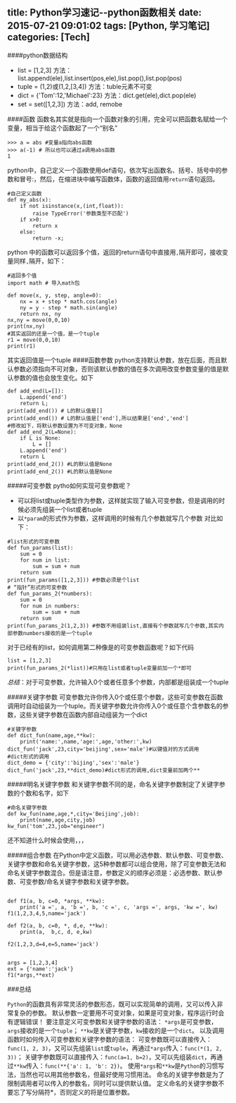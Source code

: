 title: Python学习速记--python函数相关
date: 2015-07-21 09:01:02
tags: [Python, 学习笔记]
categories: [Tech]
---
####python数据结构
* list = [1,2,3] 方法：list.append(ele),list.insert(pos,ele),list.pop(),list.pop(pos)
* tuple = (1,2)或(1,2,[3,4])  方法：tuble元素不可变
* dict = {'Tom':12,'Michael':23}  方法：dict.get(ele),dict.pop(ele)
* set = set([1,2,3])  方法：add, remobe

####函数
函数名其实就是指向一个函数对象的引用，完全可以把函数名赋给一个变量，相当于给这个函数起了一个“别名”
```
>>> a = abs #变量a指向abs函数
>>> a(-1) # 所以也可以通过a调用abs函数
1
```
python中，自己定义一个函数使用def语句，依次写出函数名、括号、括号中的参数和冒号:，然后，在缩进块中编写函数体，函数的返回值用`return`语句返回。

<!--more-->

```
#自己定义函数
def my_abs(x):
	if not isinstance(x,(int,float)):
		raise TypeError('参数类型不匹配')
	if x>0:
		return x
	else:
		return -x;
```
python 中的函数可以返回多个值，返回的return语句中直接用`,`隔开即可，接收变量同样`,`隔开，如下：
```
#返回多个值
import math # 导入math包 

def move(x, y, step, angle=0):
    nx = x + step * math.cos(angle)
    ny = y - step * math.sin(angle)
    return nx, ny
nx,ny = move(0,0,10)
print(nx,ny)
#其实返回的还是一个值，是一个tuple
r1 = move(0,0,10)
print(r1)
```
其实返回值是一个tuple
####函数参数
python支持默认参数，放在后面，而且默认参数必须指向不可对象，否则该默认参数的值在多次调用改变参数变量的值是默认参数的值也会放生变化。如下
```
def add_end(L=[]):
	L.append('end')
	return L;
print(add_end()) # L的默认值是[]
print(add_end()) # L的默认值是['end'],所以结果是['end','end']
#修改如下，将默认参数设置为不可变对象，None
def add_end_2(L=None):
	if L is None:
		L = []
	L.append('end')
	return L
print(add_end_2()) #L的默认值是None
print(add_end_2()) #L的默认值是None
```

#####可变参数
pytho如何实现可变参数呢？
* 可以将list或tuple类型作为参数，这样就实现了输入可变参数，但是调用的时候必须先组装一个list或者tuple
* 以`*param`的形式作为参数，这样调用的时候有几个参数就写几个参数
对比如下：
```
#list形式的可变参数
def fun_params(list):
	sum = 0
	for num in list:
		sum = sum + num
	return sum
print(fun_params([1,2,3])) #参数必须是个list
# “指针”形式的可变参数
def fun_params_2(*numbers):
	sum = 0
	for num in numbers:
		sum = sum + num
	return sum
print(fun_params_2(1,2,3)) #参数不用组装list,直接有个参数就写几个参数,其实内部参数numbers接收的是一个tuple
```
对于已经有的list，如何调用第二种像是的可变参数函数呢？如下代码
```
list = [1,2,3]
print(fun_params_2(*list))#只用在list或者tuple变量前加一个*即可
```

*总结*：对于可变参数，允许输入0个或者任意多个参数，内部都是组装成一个tuple


#####关键字参数
可变参数允许你传入0个或任意个参数，这些可变参数在函数调用时自动组装为一个tuple。而关键字参数允许你传入0个或任意个含参数名的参数，这些关键字参数在函数内部自动组装为一个dict
```
#关键字参数
def dict_fun(name,age,**kw):
	print('name:',name,'age:',age,'other:',kw)
dict_fun('jack',23,city='beijing',sex='male')#以键值对的方式调用
#dict形式的调用
dict_demo = {'city':'bijing','sex':'male'}
dict_fun('jack',23,**dict_demo)#dict形式的调用,dict变量前加两个**
```

#####明名关键字参数
和关键字参数不同的是，命名关键字参数制定了关键字参数的个数和名字，如下
```
#命名关键字参数
def kw_fun(name,age,*,city='Beijing',job):
	print(name,age,city,job)
kw_fun('tom',23,job="engineer")
```
还不知道什么时候会使用，，，

#####组合参数
在Python中定义函数，可以用必选参数、默认参数、可变参数、关键字参数和命名关键字参数，这5种参数都可以组合使用，除了可变参数无法和命名关键字参数混合。但是请注意，参数定义的顺序必须是：必选参数、默认参数、可变参数/命名关键字参数和关键字参数。

```

def f1(a, b, c=0, *args, **kw):
    print('a =', a, 'b =', b, 'c =', c, 'args =', args, 'kw =', kw)
f1(1,2,3,4,5,name='jack')

def f2(a, b, c=0, *, d,e, **kw):
    print(a,  b,c, d, e,kw)

f2(1,2,3,d=4,e=5,name='jack')


args = [1,2,3,4]
ext = {'name':'jack'}
f1(*args,**ext)

```
###总结

`Python`的函数具有非常灵活的参数形态，既可以实现简单的调用，又可以传入非常复杂的参数。
默认参数一定要用不可变对象，如果是可变对象，程序运行时会有逻辑错误！
要注意定义可变参数和关键字参数的语法：
`*args`是可变参数，`args`接收的是一个`tuple`；
`**kw`是关键字参数，`kw`接收的是一个`dict`。
以及调用函数时如何传入可变参数和关键字参数的语法：
可变参数既可以直接传入：`func(1, 2, 3)`，又可以先组装`list`或`tuple`，再通过`*args`传入：`func(*(1, 2, 3))`；
关键字参数既可以直接传入：`func(a=1, b=2)`，又可以先组装`dict`，再通过`**kw`传入：`func(**{'a': 1, 'b': 2})`。
使用`*args`和`**kw`是`Python`的习惯写法，当然也可以用其他参数名，但最好使用习惯用法。
命名的关键字参数是为了限制调用者可以传入的参数名，同时可以提供默认值。
定义命名的关键字参数不要忘了写分隔符*，否则定义的将是位置参数。


